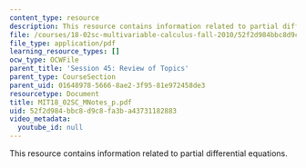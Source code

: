 ```yaml
---
content_type: resource
description: This resource contains information related to partial differential equations.
file: /courses/18-02sc-multivariable-calculus-fall-2010/52f2d984bbc8d9c8fa3ba43731182883_MIT18_02SC_MNotes_p.pdf
file_type: application/pdf
learning_resource_types: []
ocw_type: OCWFile
parent_title: 'Session 45: Review of Topics'
parent_type: CourseSection
parent_uid: 01648978-5666-8ae2-3f95-81e972458de3
resourcetype: Document
title: MIT18_02SC_MNotes_p.pdf
uid: 52f2d984-bbc8-d9c8-fa3b-a43731182883
video_metadata:
  youtube_id: null
---
```

This resource contains information related to partial differential equations.

